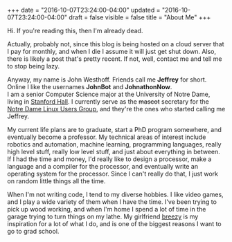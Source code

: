+++
date = "2016-10-07T23:24:00-04:00"
updated = "2016-10-07T23:24:00-04:00"
draft = false
visible = false
title = "About Me"
+++

Hi. If you're reading this, then I'm already dead.

Actually, probably not, since this blog is being hosted on a
cloud server that I pay for monthly, and when I die I assume it will
just get shut down. Also, there is likely a post that's pretty recent.
If not, well, contact me and tell me to stop being lazy.

Anyway, my name is John Westhoff. Friends call me **Jeffrey** for short.
Online I like the usernames **JohnBot** and **JohnathonNow**.<br>
I am a senior Computer Science major at the University of Notre Dame, living 
in [Stanford Hall](http://www3.nd.edu/~stanford/).
I currently serve as the <s>mascot</s> secretary for the 
[Notre Dame Linux Users Group](http://ndlug.org/), and they're
the ones who started calling me Jeffrey.

My current life plans are to graduate, start a PhD program somewhere,
and eventually become a professor. My technical areas of interest include
robotics and automation, machine learning, programming languages, really high
level stuff, really low level stuff, and just about everything in between.
If I had the time and money, I'd really like to design a processor, make
a language and a compiler for the processor, and eventually write an operating
system for the processor. Since I can't really do that, I just work on random
little things all the time.

When I'm not writing code, I tend to my diverse hobbies. I like video games,
and I play a wide variety of them when I have the time. I've been trying
to pick up wood working, and when I'm home I spend a lot of time in the garage
trying to turn things on my lathe. My girlfriend [breezy](http://bashfulbytes.com/)
is my inspiration for a lot of what I do, and is one of the biggest
reasons I want to go to grad school. 


